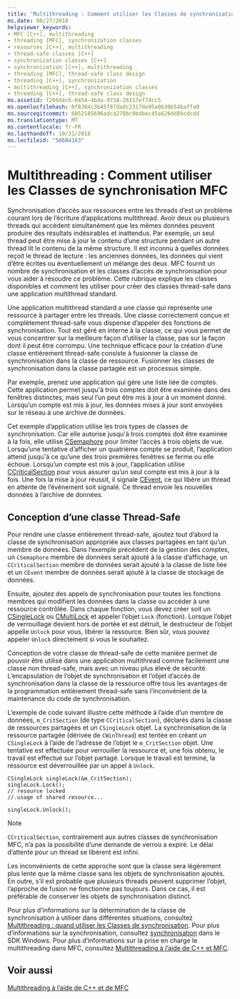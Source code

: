 ```yaml
---
title: 'Multithreading : Comment utiliser les Classes de synchronisation MFC'
ms.date: 08/27/2018
helpviewer_keywords:
- MFC [C++], multithreading
- threading [MFC], synchronization classes
- resources [C++], multithreading
- thread-safe classes [C++]
- synchronization classes [C++]
- synchronization [C++], multithreading
- threading [MFC], thread-safe class design
- threading [C++], synchronization
- multithreading [C++], synchronization classes
- threading [C++], thread-safe class design
ms.assetid: f266d4c6-0454-4bda-9758-26157ef74cc5
ms.openlocfilehash: 0f8304c3b45f87dadc2317de95a0b30b54baffa0
ms.sourcegitcommit: 6052185696adca270bc9bdbec45a626dd89cdcdd
ms.translationtype: MT
ms.contentlocale: fr-FR
ms.lasthandoff: 10/31/2018
ms.locfileid: "50604163"
---
```

# <a name="multithreading-how-to-use-the-mfc-synchronization-classes"></a>Multithreading : Comment utiliser les Classes de synchronisation MFC

Synchronisation d’accès aux ressources entre les threads d’est un problème courant lors de l’écriture d’applications multithread. Avoir deux ou plusieurs threads qui accèdent simultanément que les mêmes données peuvent produire des résultats indésirables et inattendus. Par exemple, un seul thread peut être mise à jour le contenu d’une structure pendant un autre thread lit le contenu de la même structure. Il est inconnu à quelles données reçoit le thread de lecture : les anciennes données, les données qui vient d’être écrites ou éventuellement un mélange des deux. MFC fournit un nombre de synchronisation et les classes d’accès de synchronisation pour vous aider à résoudre ce problème. Cette rubrique explique les classes disponibles et comment les utiliser pour créer des classes thread-safe dans une application multithread standard.

Une application multithread standard a une classe qui représente une ressource à partager entre les threads. Une classe correctement conçue et complètement thread-safe vous dispense d’appeler des fonctions de synchronisation. Tout est géré en interne à la classe, ce qui vous permet de vous concentrer sur la meilleure façon d’utiliser la classe, pas sur la façon dont il peut être corrompu. Une technique efficace pour la création d’une classe entièrement thread-safe consiste à fusionner la classe de synchronisation dans la classe de ressource. Fusionner les classes de synchronisation dans la classe partagée est un processus simple.

Par exemple, prenez une application qui gère une liste liée de comptes. Cette application permet jusqu'à trois comptes doit être examinée dans des fenêtres distinctes, mais seul l’un peut être mis à jour à un moment donné. Lorsqu’un compte est mis à jour, les données mises à jour sont envoyées sur le réseau à une archive de données.

Cet exemple d’application utilise les trois types de classes de synchronisation. Car elle autorise jusqu'à trois comptes doit être examinée à la fois, elle utilise [CSemaphore](../mfc/reference/csemaphore-class.md) pour limiter l’accès à trois objets de vue. Lorsqu’une tentative d’afficher un quatrième compte se produit, l’application attend jusqu'à ce qu’une des trois premières fenêtres se ferme ou elle échoue. Lorsqu’un compte est mis à jour, l’application utilise [CCriticalSection](../mfc/reference/ccriticalsection-class.md) pour vous assurer qu’un seul compte est mis à jour à la fois. Une fois la mise à jour réussit, il signale [CEvent](../mfc/reference/cevent-class.md), ce qui libère un thread en attente de l’événement soit signalé. Ce thread envoie les nouvelles données à l’archive de données.

##  <a name="_mfc_designing_a_thread.2d.safe_class"></a> Conception d’une classe Thread-Safe

Pour rendre une classe entièrement thread-safe, ajoutez tout d’abord la classe de synchronisation appropriée aux classes partagées en tant qu’un membre de données. Dans l’exemple précédent de la gestion des comptes, un `CSemaphore` membre de données serait ajouté à la classe d’affichage, un `CCriticalSection` membre de données serait ajouté à la classe de liste liée et un `CEvent` membre de données serait ajouté à la classe de stockage de données.

Ensuite, ajoutez des appels de synchronisation pour toutes les fonctions membres qui modifient les données dans la classe ou accéder à une ressource contrôlée. Dans chaque fonction, vous devez créer soit un [CSingleLock](../mfc/reference/csinglelock-class.md) ou [CMultiLock](../mfc/reference/cmultilock-class.md) et appeler l’objet `Lock` (fonction). Lorsque l’objet de verrouillage devient hors de portée et est détruit, le destructeur de l’objet appelle `Unlock` pour vous, libérer la ressource. Bien sûr, vous pouvez appeler `Unlock` directement si vous le souhaitez.

Conception de votre classe de thread-safe de cette manière permet de pouvoir être utilisé dans une application multithread comme facilement une classe non thread-safe, mais avec un niveau plus élevé de sécurité. L’encapsulation de l’objet de synchronisation et l’objet d’accès de synchronisation dans la classe de la ressource offre tous les avantages de la programmation entièrement thread-safe sans l’inconvénient de la maintenance du code de synchronisation.

L’exemple de code suivant illustre cette méthode à l’aide d’un membre de données, `m_CritSection` (de type `CCriticalSection`), déclarés dans la classe de ressources partagées et un `CSingleLock` objet. La synchronisation de la ressource partagée (dérivée de `CWinThread`) est tentée en créant un `CSingleLock` à l’aide de l’adresse de l’objet le `m_CritSection` objet. Une tentative est effectuée pour verrouiller la ressource et, une fois obtenu, le travail est effectué sur l’objet partagé. Lorsque le travail est terminé, la ressource est déverrouillée par un appel à `Unlock`.

```
CSingleLock singleLock(&m_CritSection);
singleLock.Lock();
// resource locked
//.usage of shared resource...

singleLock.Unlock();
```

> [!NOTE]
> `CCriticalSection`, contrairement aux autres classes de synchronisation MFC, n’a pas la possibilité d’une demande de verrou a expiré. Le délai d’attente pour un thread se libèrent est infini.

Les inconvénients de cette approche sont que la classe sera légèrement plus lente que la même classe sans les objets de synchronisation ajoutés. En outre, s’il est probable que plusieurs threads peuvent supprimer l’objet, l’approche de fusion ne fonctionne pas toujours. Dans ce cas, il est préférable de conserver les objets de synchronisation distinct.

Pour plus d’informations sur la détermination de la classe de synchronisation à utiliser dans différentes situations, consultez [Multithreading : quand utiliser les Classes de synchronisation](multithreading-when-to-use-the-synchronization-classes.md). Pour plus d’informations sur la synchronisation, consultez [synchronisation](/windows/desktop/Sync/synchronization) dans le SDK Windows. Pour plus d’informations sur la prise en charge le multithreading dans MFC, consultez [Multithreading à l’aide de C++ et MFC](multithreading-with-cpp-and-mfc.md).

## <a name="see-also"></a>Voir aussi

[Multithreading à l’aide de C++ et de MFC](multithreading-with-cpp-and-mfc.md)